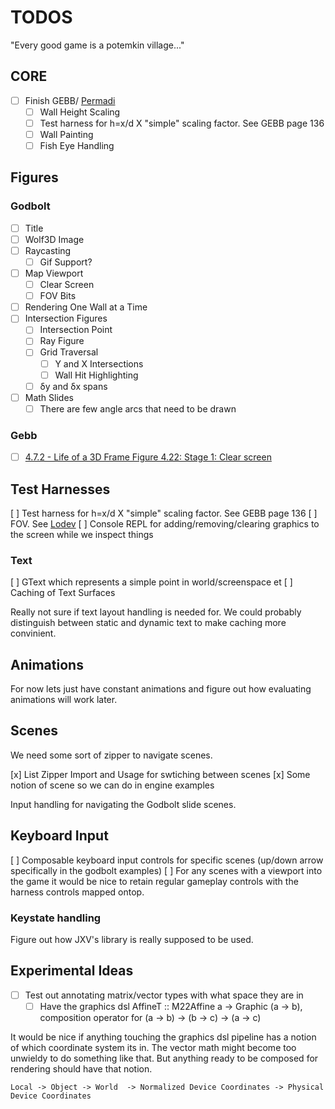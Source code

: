 # TODOS

"Every good game is a potemkin village..."

## CORE

- [ ] Finish GEBB/ [Permadi](https://permadi.com/1996/05/ray-casting-tutorial-table-of-contents/)
  - [ ] Wall Height Scaling
  - [ ] Test harness for h=x/d X "simple" scaling factor. See GEBB page 136
  - [ ] Wall Painting
  - [ ] Fish Eye Handling

## Figures

### Godbolt

- [ ] Title
- [ ] Wolf3D Image
- [ ] Raycasting
  - [ ] Gif Support?
- [ ] Map Viewport
  - [ ] Clear Screen
  - [ ] FOV Bits
- [ ] Rendering One Wall at a Time
- [ ] Intersection Figures
  - [ ] Intersection Point
  - [ ] Ray Figure
  - [ ] Grid Traversal
    - [ ] Y and X Intersections
    - [ ] Wall Hit Highlighting
  - [ ] δy and δx spans
- [ ] Math Slides
  - [ ] There are few angle arcs that need to be drawn

### Gebb

- [ ] [4.7.2 - Life of a 3D Frame Figure 4.22: Stage 1: Clear screen](https://fabiensanglard.net/gebbwolf3d.pdf#page=140)

## Test Harnesses

[ ] Test harness for h=x/d X "simple" scaling factor. See GEBB page 136
[ ] FOV. See [Lodev](https://lodev.org/cgtutor/raycasting.html)
[ ] Console REPL for adding/removing/clearing graphics to the screen while we inspect things

### Text

[ ] GText which represents a simple point in world/screenspace et
[ ] Caching of Text Surfaces

Really not sure if text layout handling is needed for. We could probably distinguish between static and dynamic text to make caching more convinient.

## Animations

For now lets just have constant animations and figure out how evaluating animations will work later.

## Scenes

We need some sort of zipper to navigate scenes.

[x] List Zipper Import and Usage for swtiching between scenes
[x] Some notion of scene so we can do in engine examples

Input handling for navigating the Godbolt slide scenes.

## Keyboard Input

[ ] Composable keyboard input controls for specific scenes (up/down arrow specifically in the godbolt examples)
    [ ] For any scenes with a viewport into the game it would be nice to retain regular gameplay controls with the harness controls mapped ontop.

### Keystate handling

Figure out how JXV's library is really supposed to be used.

## Experimental Ideas

- [ ] Test out annotating matrix/vector types with what space they are in
  - [ ] Have the graphics dsl AffineT :: M22Affine a -> Graphic (a -> b), composition operator for (a -> b) -> (b -> c) -> (a -> c)

It would be nice if anything touching the graphics dsl pipeline has a notion of which coordinate system its in. The vector math might become too unwieldy to do something like that. But anything ready to be composed for rendering should have that notion.

```
Local -> Object -> World  -> Normalized Device Coordinates -> Physical Device Coordinates
```
